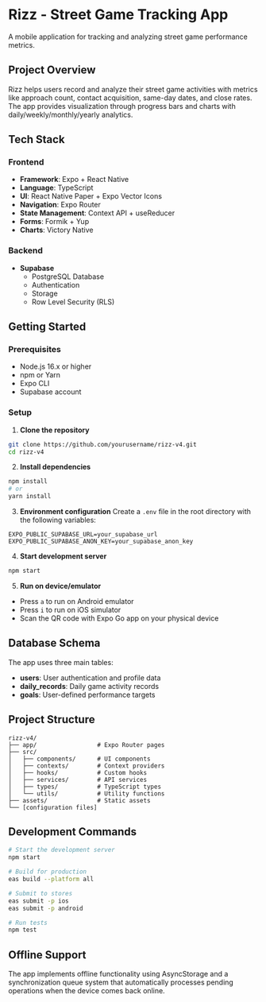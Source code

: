 # Rizz - Street Game Tracking App

A mobile application for tracking and analyzing street game performance metrics.

## Project Overview

Rizz helps users record and analyze their street game activities with metrics like approach count, contact acquisition, same-day dates, and close rates. The app provides visualization through progress bars and charts with daily/weekly/monthly/yearly analytics.

## Tech Stack

### Frontend
- **Framework**: Expo + React Native
- **Language**: TypeScript
- **UI**: React Native Paper + Expo Vector Icons
- **Navigation**: Expo Router
- **State Management**: Context API + useReducer
- **Forms**: Formik + Yup
- **Charts**: Victory Native

### Backend
- **Supabase**
  - PostgreSQL Database
  - Authentication
  - Storage
  - Row Level Security (RLS)

## Getting Started

### Prerequisites
- Node.js 16.x or higher
- npm or Yarn
- Expo CLI
- Supabase account

### Setup

1. **Clone the repository**
```bash
git clone https://github.com/yourusername/rizz-v4.git
cd rizz-v4
```

2. **Install dependencies**
```bash
npm install
# or
yarn install
```

3. **Environment configuration**
Create a `.env` file in the root directory with the following variables:
```
EXPO_PUBLIC_SUPABASE_URL=your_supabase_url
EXPO_PUBLIC_SUPABASE_ANON_KEY=your_supabase_anon_key
```

4. **Start development server**
```bash
npm start
```

5. **Run on device/emulator**
- Press `a` to run on Android emulator
- Press `i` to run on iOS simulator
- Scan the QR code with Expo Go app on your physical device

## Database Schema

The app uses three main tables:
- **users**: User authentication and profile data
- **daily_records**: Daily game activity records
- **goals**: User-defined performance targets

## Project Structure

```
rizz-v4/
├── app/                 # Expo Router pages
├── src/
│   ├── components/      # UI components
│   ├── contexts/        # Context providers
│   ├── hooks/           # Custom hooks
│   ├── services/        # API services
│   ├── types/           # TypeScript types
│   └── utils/           # Utility functions
├── assets/              # Static assets
└── [configuration files]
```

## Development Commands

```bash
# Start the development server
npm start

# Build for production
eas build --platform all

# Submit to stores
eas submit -p ios
eas submit -p android

# Run tests
npm test
```

## Offline Support

The app implements offline functionality using AsyncStorage and a synchronization queue system that automatically processes pending operations when the device comes back online.
